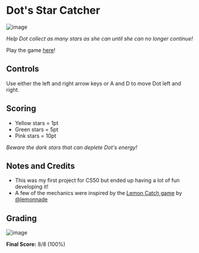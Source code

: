 # Dot's Star Catcher

![image](https://user-images.githubusercontent.com/101081243/193592876-3b71abbb-baaa-40fc-9f55-e7cd91704fac.png)

*Help Dot collect as many stars as she can until she can no longer continue!*

Play the game [here](https://scratch.mit.edu/projects/739990961/)!

## Controls
Use either the left and right arrow keys or A and D to move Dot left and right.

## Scoring
* Yellow stars = 1pt
* Green stars = 5pt
* Pink stars = 10pt

*Beware the dark stars that can deplete Dot's energy!*

## Notes and Credits
* This was my first project for CS50 but ended up having a lot of fun developing it!
* A few of the mechanics were inspired by the [Lemon Catch game](https://scratch.mit.edu/projects/707071007/) by [@lemonnade](https://scratch.mit.edu/users/Iemonnade/)

## Grading

![image](https://user-images.githubusercontent.com/101081243/193599249-5366d531-b2fa-4132-b2f5-8fae8491a716.png)

**Final Score:** 8/8 (100%)
